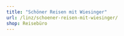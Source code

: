 ```yaml
---
title: "Schöner Reisen mit Wiesinger"
url: /linz/schoener-reisen-mit-wiesinger/
shop: Reisebüro
---
```

